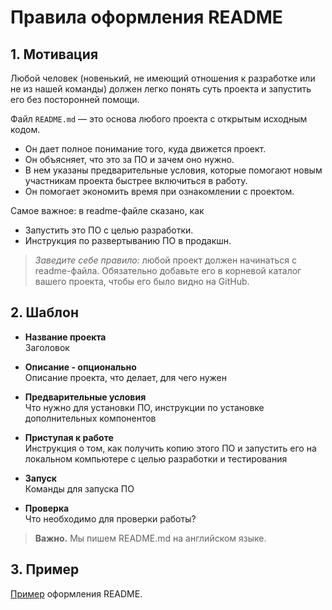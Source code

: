 # Правила оформления README

## 1. Мотивация

Любой человек (новенький, не имеющий отношения к разработке или не из нашей команды) должен легко понять суть проекта и запустить его без посторонней помощи.

Файл `README.md` — это основа любого проекта с открытым исходным кодом.

- Он дает полное понимание того, куда движется проект.
- Он объясняет, что это за ПО и зачем оно нужно.
- В нем указаны предварительные условия, которые помогают новым участникам проекта быстрее включиться в работу.
- Он помогает экономить время при ознакомлении с проектом.

Самое важное: в readme-файле сказано, как

- Запустить это ПО с целью разработки.
- Инструкция по развертыванию ПО в продакшн.

> _Заведите себе правило:_ любой проект должен начинаться с readme-файла. Обязательно добавьте его в корневой каталог вашего проекта, чтобы его было видно на GitHub.

## 2. Шаблон

- **Название проекта**\
  Заголовок

- **Описание - опционально**\
  Описание проекта, что делает, для чего нужен

- **Предварительные условия**\
  Что нужно для установки ПО, инструкции по установке дополнительных компонентов

- **Приступая к работе**\
  Инструкция о том, как получить копию этого ПО и запустить его на локальном компьютере с целью разработки и тестирования

- **Запуск**\
  Команды для запуска ПО

- **Проверка**\
  Что необходимо для проверки работы?

> **Важно.** Мы пишем README.md на английском языке.

## 3. Пример

[Пример](https://github.com/Andrey-Shatunov/test_readme/blob/main/minimal-readme.md) оформления README.
